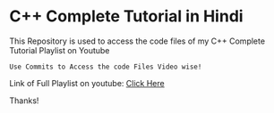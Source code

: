 # C++ Complete Tutorial in Hindi

This Repository is used to access the code files of my C++ Complete Tutorial Playlist on Youtube

`Use Commits to Access the code Files Video wise!`

Link of Full Playlist on youtube: [Click Here](https://youtube.com/playlist?list=PLMULAM6iDn09_Paw3rEy6s1xXvwtEKKKZ)

Thanks!